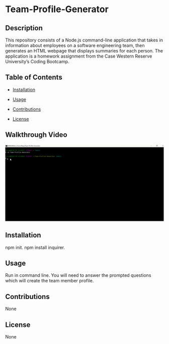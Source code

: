 # Team-Profile-Generator

## Description
This repository consists of a Node.js command-line application that takes in information about employees on a software engineering team, then generates an HTML webpage that displays summaries for each person. The application is a homework assignment from the Case Western Reserve University’s Coding Bootcamp. 

## Table of Contents
    
* [Installation](#installation)
    
* [Usage](#usage)
    
* [Contributions](#contributions)
    
* [License](#license)
    
## Walkthrough Video
![Walkthrough video of the generator](TeamProfileGenerator.gif)

## Installation
npm init. npm install inquirer.

## Usage
Run in command line. You will need to answer the prompted questions which will create the team member profile.

## Contributions
None

## License
None